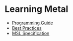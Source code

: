 # Learning Metal

- [Programming Guide](https://developer.apple.com/library/archive/documentation/Miscellaneous/Conceptual/MetalProgrammingGuide/Introduction/Introduction.html)
- [Best Practices](https://developer.apple.com/library/archive/documentation/3DDrawing/Conceptual/MTLBestPracticesGuide/)
- [MSL Specification](https://developer.apple.com/metal/Metal-Shading-Language-Specification.pdf)